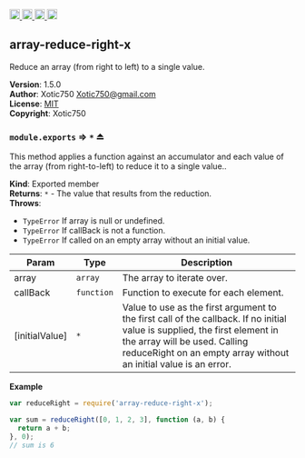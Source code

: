 <a href="https://travis-ci.org/Xotic750/array-reduce-right-x"
   title="Travis status">
<img
   src="https://travis-ci.org/Xotic750/array-reduce-right-x.svg?branch=master"
   alt="Travis status" height="18"/>
</a>
<a href="https://david-dm.org/Xotic750/array-reduce-right-x"
   title="Dependency status">
<img src="https://david-dm.org/Xotic750/array-reduce-right-x.svg"
   alt="Dependency status" height="18"/>
</a>
<a href="https://david-dm.org/Xotic750/array-reduce-right-x#info=devDependencies"
   title="devDependency status">
<img src="https://david-dm.org/Xotic750/array-reduce-right-x/dev-status.svg"
   alt="devDependency status" height="18"/>
</a>
<a href="https://badge.fury.io/js/array-reduce-right-x" title="npm version">
<img src="https://badge.fury.io/js/array-reduce-right-x.svg"
   alt="npm version" height="18"/>
</a>
<a name="module_array-reduce-right-x"></a>

## array-reduce-right-x
Reduce an array (from right to left) to a single value.

**Version**: 1.5.0  
**Author**: Xotic750 <Xotic750@gmail.com>  
**License**: [MIT](&lt;https://opensource.org/licenses/MIT&gt;)  
**Copyright**: Xotic750  
<a name="exp_module_array-reduce-right-x--module.exports"></a>

### `module.exports` ⇒ <code>\*</code> ⏏
This method applies a function against an accumulator and each value of the
array (from right-to-left) to reduce it to a single value..

**Kind**: Exported member  
**Returns**: <code>\*</code> - The value that results from the reduction.  
**Throws**:

- <code>TypeError</code> If array is null or undefined.
- <code>TypeError</code> If callBack is not a function.
- <code>TypeError</code> If called on an empty array without an initial value.


| Param | Type | Description |
| --- | --- | --- |
| array | <code>array</code> | The array to iterate over. |
| callBack | <code>function</code> | Function to execute for each element. |
| [initialValue] | <code>\*</code> | Value to use as the first argument to the first  call of the callback. If no initial value is supplied, the first element in  the array will be used. Calling reduceRight on an empty array without an initial  value is an error. |

**Example**  
```js
var reduceRight = require('array-reduce-right-x');

var sum = reduceRight([0, 1, 2, 3], function (a, b) {
  return a + b;
}, 0);
// sum is 6
```
